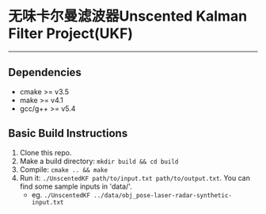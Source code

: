 # 无味卡尔曼滤波器Unscented Kalman Filter Project(UKF)

---

## Dependencies

* cmake >= v3.5
* make >= v4.1
* gcc/g++ >= v5.4

## Basic Build Instructions

1. Clone this repo.
2. Make a build directory: `mkdir build && cd build`
3. Compile: `cmake .. && make`
4. Run it: `./UnscentedKF path/to/input.txt path/to/output.txt`. You can find
   some sample inputs in 'data/'.
    * eg. `./UnscentedKF ../data/obj_pose-laser-radar-synthetic-input.txt`
